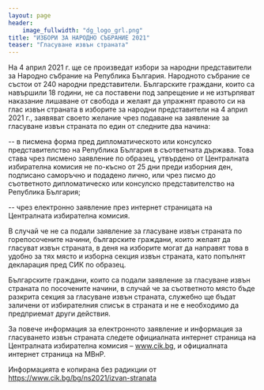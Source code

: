 ```yaml
---
layout: page
header:
    image_fullwidth: "dg_logo_grl.png"
title: "ИЗБОРИ ЗА НАРОДНО СЪБРАНИЕ 2021"
teaser: "Гласуване извън страната"
---
```


На 4 април 2021 г. ще се произведат избори за народни представители за Народно събрание на Република България. Народното събрание се състои от 240 народни представители. Българските граждани, които са навършили 18 години, не са поставени под запрещение и не изтърпяват наказание лишаване от свобода и желаят да упражнят правото си на глас извън страната в изборите за народни представители на 4 април 2021 г., заявяват своето желание чрез подаване на заявление за гласуване извън страната по един от следните два начина:  

-- в писмена форма пред дипломатическото или консулско представителство на Република България в съответната държава. Това става чрез писмено заявление по образец, утвърдено от Централната избирателна комисия не по-късно от 25 дни преди изборния ден, подписано саморъчно и подадено лично, или чрез писмо до съответното дипломатическо или консулско представителство на Република България;  

-- чрез електронно заявление през интернет страницата на Централната избирателна комисия.  

В случай че не са подали заявление за гласуване извън страната по горепосочените начини, българските граждани, които желаят да гласуват извън страната, в деня на изборите могат да направят това в удобно за тях място и изборна секция извън страната, като попълнят декларация пред СИК по образец.  

Българските граждани, които са подали заявление за гласуване извън страната по посочените начини, в случай че за съответното място бъде разкрита секция за гласуване извън страната, служебно ще бъдат заличени от избирателния списък в страната и не е необходимо да предприемат други действия.  

За повече информация за електронното заявление и информация за гласуването извън страната следете официалната интернет страница на Централната избирателна комисия –  <a href=" www.cik.bg" target="_blank"> www.cik.bg</a>, и официалната интернет страница на МВнР.  

Информацията е копирана без радикции от <a href="https://www.cik.bg/bg/ns2021/izvan-stranata" target="_blank">https://www.cik.bg/bg/ns2021/izvan-stranata</a>

